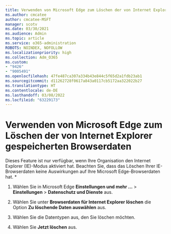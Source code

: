 ```yaml
---
title: Verwenden von Microsoft Edge zum Löschen der von Internet Explorer gespeicherten Browserdaten
ms.author: cmcatee
author: cmcatee-MSFT
manager: scotv
ms.date: 03/30/2021
ms.audience: Admin
ms.topic: article
ms.service: o365-administration
ROBOTS: NOINDEX, NOFOLLOW
ms.localizationpriority: high
ms.collection: Adm_O365
ms.custom:
- "9426"
- "9005491"
ms.openlocfilehash: 47fe487ca307a334b43e844c5f65d2a1fdb23ab1
ms.sourcegitcommit: d11262728f0617a843a0117cb5172aa322022b27
ms.translationtype: HT
ms.contentlocale: de-DE
ms.lasthandoff: 03/08/2022
ms.locfileid: "63229173"
---
```

# <a name="use-microsoft-edge-to-clear-the-browsing-data-stored-by-internet-explorer"></a>Verwenden von Microsoft Edge zum Löschen der von Internet Explorer gespeicherten Browserdaten

Dieses Feature ist nur verfügbar, wenn Ihre Organisation den Internet Explorer (IE)-Modus aktiviert hat. Beachten Sie, dass das Löschen Ihrer IE-Browserdaten keine Auswirkungen auf Ihre Microsoft Edge-Browserdaten hat.
*
1. Wählen Sie in Microsoft Edge **Einstellungen und mehr ...** > **Einstellungen** > **Datenschutz und Dienste** aus.

1. Wählen Sie unter **Browserdaten für Internet Explorer löschen** die Option **Zu löschende Daten auswählen** aus.

1. Wählen Sie die Datentypen aus, den Sie löschen möchten.

1. Wählen Sie **Jetzt löschen** aus.